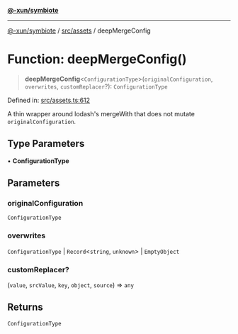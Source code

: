 [**@-xun/symbiote**](../../../README.md)

***

[@-xun/symbiote](../../../README.md) / [src/assets](../README.md) / deepMergeConfig

# Function: deepMergeConfig()

> **deepMergeConfig**\<`ConfigurationType`\>(`originalConfiguration`, `overwrites`, `customReplacer`?): `ConfigurationType`

Defined in: [src/assets.ts:612](https://github.com/Xunnamius/symbiote/blob/e2a70374b9e5c61d555e2445ff09c823f586ccb3/src/assets.ts#L612)

A thin wrapper around lodash's mergeWith that does not mutate
`originalConfiguration`.

## Type Parameters

• **ConfigurationType**

## Parameters

### originalConfiguration

`ConfigurationType`

### overwrites

`ConfigurationType` | `Record`\<`string`, `unknown`\> | `EmptyObject`

### customReplacer?

(`value`, `srcValue`, `key`, `object`, `source`) => `any`

## Returns

`ConfigurationType`
